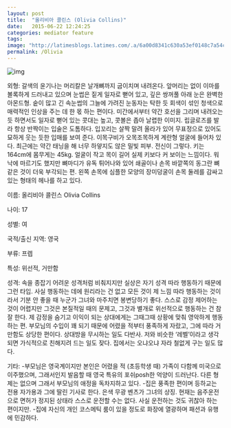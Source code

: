 ```yaml
---
layout: post
title:  "올리비아 콜린스 (Olivia Collins)"
date:   2015-06-22 12:24:25
categories: mediator feature
tags: 
image: "http://latimesblogs.latimes.com/.a/6a00d8341c630a53ef0148c7a54c45970c-pi"
permalink: /Olivia
---
```


![img](https://pbs.twimg.com/media/CJApuUSUcAAa_nr.jpg)

외형: 갈색의 윤기나는 머리칼은 날개뼈까지 굽이치며 내려온다. 앞머리는 없이 이마를 볼록하게 드러내고 있으며 눈썹은 짙게 일자로 뻗어 있고, 깊은 쌍꺼풀 아래 눈은 완벽한 아몬드형. 숱이 많고 긴 속눈썹의 그늘에 가려진 눈동자는 탁한 듯 회색이 섞인 청색으로 매력적인 인상을 주는 데 한 몫 하는 편이다. 미간에서부터 약간 호선을 그리며 내려오는 듯 하면서도 일자로 뻗어 있는 콧대는 높고, 콧볼은 좁아 날렵한 이미지. 립글로즈를 발라 항상 반짝이는 입술은 도톰하다. 입꼬리는 살짝 말려 올라가 있어 무표정으로 있어도 묘하게 웃는 듯한 입매를 보여 준다.
이목구비가 오목조목하게 계란형 얼굴에 들어차 있다. 최근에는 약간 태닝을 해 너무 하얗지도 않은 밀빛 피부. 전신이 그렇다. 키는 164cm에 몸무게는 45kg. 얼굴이 작고 목이 길어 실제 키보다 커 보이는 느낌이다. 워낙에 마르기도 했지만 뼈마디가 유독 튀어나와 있어 쇄골이나 손목 바깥쪽의 동그란 뼈 같은 것이 더욱 부각되는 편. 왼쪽 손목에 심플한 모양의 장미덩굴이 손목 둘레를 감싸고 있는 형태의 헤나를 하고 있다.  

이름: 올리비아 콜린스 Olivia Collins

나이: 17

성별: 여

국적/출신 지역: 영국

부류: 프렙

특성: 위선적, 거만함

성격: 속을 종잡기 어려운 성격처럼 비춰지지만 실상은 자기 성격 따라 행동하기 때문에 그런 타입. 사실 행동하는 데에 원리라는 건 없고 모든 것이 제 느낌 따라 행동하는 것이라서 기분 안 좋을 때 누군가 그녀와 마주치면 봉변당하기 좋다. 스스로 감정 제어하는 것이 어렵지만 그것은 본질적일 때의 문제고, 그것과 별개로 위선적으로 행동하는 건 참 잘 한다. 제 감정을 숨기고 이익이 되는 상대에게는 그때그때 상황에 맞춰 영악하게 행동하는 편.
부모님의 수입이 꽤 되기 때문에 어렸을 적부터 풍족하게 자랐고, 그에 따라 거만함도 상당한 편이다. 상대방을 무시하는 일도 다반사. 저와 비슷한 ‘레벨’이라고 생각되면 가식적으로 친해지려 드는 일도 잦다. 집에서는 오냐오냐 자라 철없게 구는 일도 많다.

기타:
-부모님은 영국계이지만 본인은 어렸을 적 (초등학생 때) 가족이 다함께 미국으로 이주했으며, 그래서인지 발음할 때 영국 특유의 포쉬posh한 억양이 드러난다. 다른 형제는 없으며 그래서 부모님의 애정을 독차지하고 있다.
-집은 풍족한 편이며 등하교는 전용 자가용과 그에 딸린 기사로 한다. 은색 무광 벤츠가 그녀의 상징. 현재는 음주운전으로 면허가 정지된 상태라 스스로 운전할 수는 없다. 사실 운전하는 것도 귀찮아 하는 편이지만.
-집에 자신의 개인 코스메틱 룸이 있을 정도로 화장에 열광하며 패션과 유행에 민감하다.
